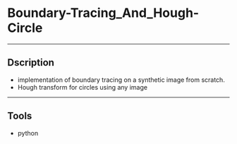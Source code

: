 # Boundary-Tracing_And_Hough-Circle
---
## Dscription
- implementation of boundary tracing on a synthetic image from scratch.
- Hough transform for circles using any image
---
## Tools
- python
